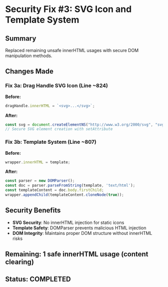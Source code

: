 # Security Fix #3: SVG Icon and Template System

## Summary
Replaced remaining unsafe innerHTML usages with secure DOM manipulation methods.

## Changes Made

### Fix 3a: Drag Handle SVG Icon (Line ~824)
**Before:**
```javascript
dragHandle.innerHTML = `<svg>...</svg>`;
```

**After:**
```javascript
const svg = document.createElementNS("http://www.w3.org/2000/svg", "svg");
// Secure SVG element creation with setAttribute
```

### Fix 3b: Template System (Line ~807)
**Before:**
```javascript
wrapper.innerHTML = template;
```

**After:**
```javascript
const parser = new DOMParser();
const doc = parser.parseFromString(template, 'text/html');
const templateContent = doc.body.firstChild;
wrapper.appendChild(templateContent.cloneNode(true));
```

## Security Benefits
- **SVG Security**: No innerHTML injection for static icons
- **Template Safety**: DOMParser prevents malicious HTML injection
- **DOM Integrity**: Maintains proper DOM structure without innerHTML risks

## Remaining: 1 safe innerHTML usage (content clearing)

## Status: COMPLETED